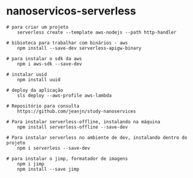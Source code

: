 # nanoservicos-serverless

    # para criar um projeto
        serverless create --template aws-nodejs --path http-handler

    # bibioteca para trabalhar com binários - aws
        npm install --save-dev serverless-apigw-binary

    # para instalar o sdk da aws
        npm i aws-sdk --save-dev  
        
    # instalar uuid
        npm install uuid
        
    # deploy da aplicação
        sls deploy --aws-profile aws-lambda

    # Repositório para consulta
        https://github.com/jeanjn/study-nanoservices

    # Para instalar serverless-offline, instalando na máquina
        npm install serverless-offline --save-dev

    # Para instalar serverless no ambiente de dev, instalando dentro do projeto
        npm i serverless --save-dev

    # para instalar o jimp, formatador de imagens
        npm i jimp
        npm install --save jimp